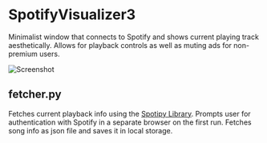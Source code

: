 # SpotifyVisualizer3
Minimalist window that connects to Spotify and shows current playing track aesthetically. Allows for playback controls as well as muting ads for non-premium users.

![Screenshot]()

## fetcher.py
Fetches current playback info using the [Spotipy Library](https://spotipy.readthedocs.io/).
Prompts user for authentication with Spotify in a separate browser on the first run.
Fetches song info as json file and saves it in local storage.